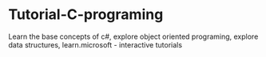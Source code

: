 # Tutorial-C-programing
Learn the base concepts of c#, explore object oriented programing, explore data structures, learn.microsoft - interactive tutorials
